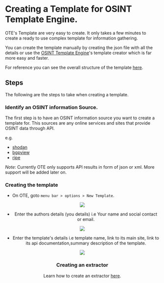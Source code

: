 # Creating a Template for OSINT Template Engine.

OTE's Template are very easy to create. It only takes a few minutes to create a ready to use complex template for information gathering.

You can create the template manually by creating the json file with all the details or use the [OSINT Template Engine](https://github.com/3nock/OTE)'s template creator which is far more easy and faster.

For reference you can see the overall structure of the template [here](TEMPLATE_STRUCTURE.md).

## Steps

The following are the steps to take when creating a template.

### Identify an OSINT information Source.

The first step is to have an OSINT information source you want to create a template for. This sources are any online services and sites that provide OSINT data through API.

e.g.
- [shodan]()
- [bgpview]()
- [ripe]()

_Note_: Currently OTE only supports API results in form of json or xml. More support will be added later on.

### Creating the template

- On OTE, goto `menu bar > options > New Template`.
<center><img src="res/new_template.png"><center>

- Enter the authors details (you details) i.e Your name and social contact or email.
<center><img src="res/author_details.png"><center>

- Enter the template's details i.e template name, link to its main site, link to its api documentation,summary description of the template.
<center><img src="res/template_info_details.png"><center>

### Creating an extractor

Learn how to create an extractor [here](WRITING_EXTRACTOR.md).

